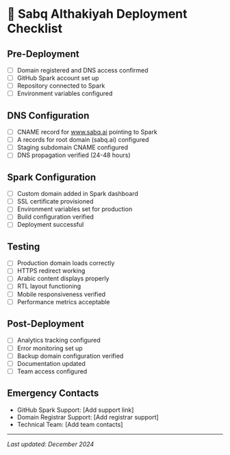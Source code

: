 # 🚀 Sabq Althakiyah Deployment Checklist

## Pre-Deployment

- [ ] Domain registered and DNS access confirmed
- [ ] GitHub Spark account set up
- [ ] Repository connected to Spark
- [ ] Environment variables configured

## DNS Configuration

- [ ] CNAME record for www.sabq.ai pointing to Spark
- [ ] A records for root domain (sabq.ai) configured
- [ ] Staging subdomain CNAME configured
- [ ] DNS propagation verified (24-48 hours)

## Spark Configuration

- [ ] Custom domain added in Spark dashboard
- [ ] SSL certificate provisioned
- [ ] Environment variables set for production
- [ ] Build configuration verified
- [ ] Deployment successful

## Testing

- [ ] Production domain loads correctly
- [ ] HTTPS redirect working
- [ ] Arabic content displays properly
- [ ] RTL layout functioning
- [ ] Mobile responsiveness verified
- [ ] Performance metrics acceptable

## Post-Deployment

- [ ] Analytics tracking configured
- [ ] Error monitoring set up
- [ ] Backup domain configuration verified
- [ ] Documentation updated
- [ ] Team access configured

## Emergency Contacts

- GitHub Spark Support: [Add support link]
- Domain Registrar Support: [Add registrar support]
- Technical Team: [Add team contacts]

---

*Last updated: December 2024*